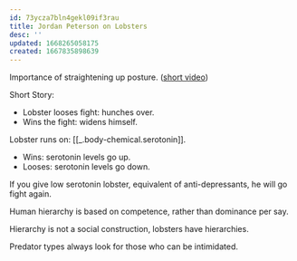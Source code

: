 ```yaml
---
id: 73ycza7bln4gekl09if3rau
title: Jordan Peterson on Lobsters
desc: ''
updated: 1668265058175
created: 1667835898639
---
```


Importance of straightening up posture. ([short video](https://www.youtube.com/watch?v=_YmMkq88zYw))

Short Story: 
  - Lobster looses fight: hunches over.
  - Wins the fight: widens himself. 

Lobster runs on: [[_.body-chemical.serotonin]].
  - Wins: serotonin levels go up.
  - Looses: serotonin levels go down.

If you give low serotonin lobster, equivalent of anti-depressants, he will go fight again. 

Human hierarchy is based on competence, rather than dominance per say. 

Hierarchy is not a social construction, lobsters have hierarchies.


Predator types always look for those who can be intimidated. 

